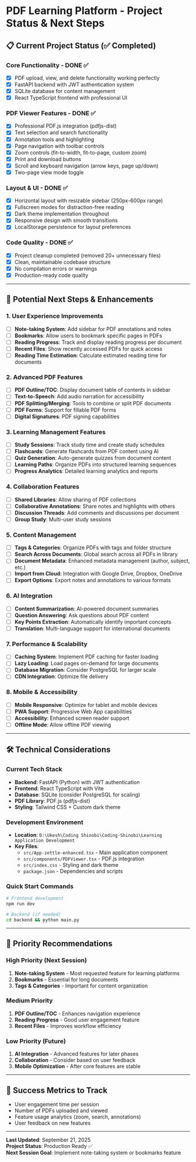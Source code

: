 # PDF Learning Platform - Project Status & Next Steps

## 📋 Current Project Status (✅ Completed)

### Core Functionality - DONE ✅
- [x] PDF upload, view, and delete functionality working perfectly
- [x] FastAPI backend with JWT authentication system
- [x] SQLite database for content management
- [x] React TypeScript frontend with professional UI

### PDF Viewer Features - DONE ✅
- [x] Professional PDF.js integration (pdfjs-dist)
- [x] Text selection and search functionality
- [x] Annotation tools and highlighting
- [x] Page navigation with toolbar controls
- [x] Zoom controls (fit-to-width, fit-to-page, custom zoom)
- [x] Print and download buttons
- [x] Scroll and keyboard navigation (arrow keys, page up/down)
- [x] Two-page view mode toggle

### Layout & UI - DONE ✅
- [x] Horizontal layout with resizable sidebar (250px-600px range)
- [x] Fullscreen modes for distraction-free reading
- [x] Dark theme implementation throughout
- [x] Responsive design with smooth transitions
- [x] LocalStorage persistence for layout preferences

### Code Quality - DONE ✅
- [x] Project cleanup completed (removed 20+ unnecessary files)
- [x] Clean, maintainable codebase structure
- [x] No compilation errors or warnings
- [x] Production-ready code quality

---

## 🚀 Potential Next Steps & Enhancements

### 1. User Experience Improvements
- [ ] **Note-taking System**: Add sidebar for PDF annotations and notes
- [ ] **Bookmarks**: Allow users to bookmark specific pages in PDFs
- [ ] **Reading Progress**: Track and display reading progress per document
- [ ] **Recent Files**: Show recently accessed PDFs for quick access
- [ ] **Reading Time Estimation**: Calculate estimated reading time for documents

### 2. Advanced PDF Features
- [ ] **PDF Outline/TOC**: Display document table of contents in sidebar
- [ ] **Text-to-Speech**: Add audio narration for accessibility
- [ ] **PDF Splitting/Merging**: Tools to combine or split PDF documents
- [ ] **PDF Forms**: Support for fillable PDF forms
- [ ] **Digital Signatures**: PDF signing capabilities

### 3. Learning Management Features
- [ ] **Study Sessions**: Track study time and create study schedules
- [ ] **Flashcards**: Generate flashcards from PDF content using AI
- [ ] **Quiz Generation**: Auto-generate quizzes from document content
- [ ] **Learning Paths**: Organize PDFs into structured learning sequences
- [ ] **Progress Analytics**: Detailed learning analytics and reports

### 4. Collaboration Features
- [ ] **Shared Libraries**: Allow sharing of PDF collections
- [ ] **Collaborative Annotations**: Share notes and highlights with others
- [ ] **Discussion Threads**: Add comments and discussions per document
- [ ] **Group Study**: Multi-user study sessions

### 5. Content Management
- [ ] **Tags & Categories**: Organize PDFs with tags and folder structure
- [ ] **Search Across Documents**: Global search across all PDFs in library
- [ ] **Document Metadata**: Enhanced metadata management (author, subject, etc.)
- [ ] **Import from Cloud**: Integration with Google Drive, Dropbox, OneDrive
- [ ] **Export Options**: Export notes and annotations to various formats

### 6. AI Integration
- [ ] **Content Summarization**: AI-powered document summaries
- [ ] **Question Answering**: Ask questions about PDF content
- [ ] **Key Points Extraction**: Automatically identify important concepts
- [ ] **Translation**: Multi-language support for international documents

### 7. Performance & Scalability
- [ ] **Caching System**: Implement PDF caching for faster loading
- [ ] **Lazy Loading**: Load pages on-demand for large documents
- [ ] **Database Migration**: Consider PostgreSQL for larger scale
- [ ] **CDN Integration**: Optimize file delivery

### 8. Mobile & Accessibility
- [ ] **Mobile Responsive**: Optimize for tablet and mobile devices
- [ ] **PWA Support**: Progressive Web App capabilities
- [ ] **Accessibility**: Enhanced screen reader support
- [ ] **Offline Mode**: Allow offline PDF viewing

---

## 🛠️ Technical Considerations

### Current Tech Stack
- **Backend**: FastAPI (Python) with JWT authentication
- **Frontend**: React TypeScript with Vite
- **Database**: SQLite (consider PostgreSQL for scaling)
- **PDF Library**: PDF.js (pdfjs-dist)
- **Styling**: Tailwind CSS + Custom dark theme

### Development Environment
- **Location**: `D:\Ukesh\Coding Shinobi\Coding-Shinobi\Learning Application Development`
- **Key Files**:
  - `src/App-zettle-enhanced.tsx` - Main application component
  - `src/components/PDFViewer.tsx` - PDF.js integration
  - `src/index.css` - Styling and dark theme
  - `package.json` - Dependencies and scripts

### Quick Start Commands
```bash
# Frontend development
npm run dev

# Backend (if needed)
cd backend && python main.py
```

---

## 📝 Priority Recommendations

### High Priority (Next Session)
1. **Note-taking System** - Most requested feature for learning platforms
2. **Bookmarks** - Essential for long documents
3. **Tags & Categories** - Important for content organization

### Medium Priority
1. **PDF Outline/TOC** - Enhances navigation experience
2. **Reading Progress** - Good user engagement feature
3. **Recent Files** - Improves workflow efficiency

### Low Priority (Future)
1. **AI Integration** - Advanced features for later phases
2. **Collaboration** - Consider based on user feedback
3. **Mobile Optimization** - After core features are stable

---

## 🎯 Success Metrics to Track
- User engagement time per session
- Number of PDFs uploaded and viewed
- Feature usage analytics (zoom, search, annotations)
- User feedback on new features

---

**Last Updated**: September 21, 2025  
**Project Status**: Production Ready ✅  
**Next Session Goal**: Implement note-taking system or bookmarks feature
